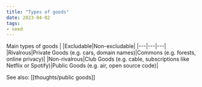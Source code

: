 ```yaml
---
title: "Types of goods"
date: 2023-04-02
tags:
- seed
---
```


Main types of goods
| |Excludable|Non-excludable|
|---|---|---|
|Rivalrous|Private Goods (e.g. cars, domain names)|Commons (e.g. forests, online privacy)|
|Non-rivalrous|Club Goods (e.g. cable, subscriptions like Netflix or Spotify)|Public Goods (e.g. air, open source code)|


See also: [[thoughts/public goods]]